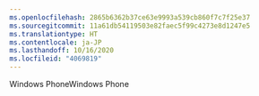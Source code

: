 ```yaml
---
ms.openlocfilehash: 2865b6362b37ce63e9993a539cb860f7c7f25e37
ms.sourcegitcommit: 11a61db54119503e82faec5f99c4273e8d1247e5
ms.translationtype: HT
ms.contentlocale: ja-JP
ms.lasthandoff: 10/16/2020
ms.locfileid: "4069819"
---
```

<span data-ttu-id="9e5df-101">Windows Phone</span><span class="sxs-lookup"><span data-stu-id="9e5df-101">Windows Phone</span></span>